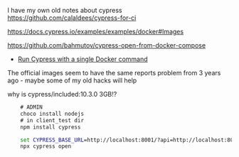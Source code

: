 
I have my own old notes about cypress
https://github.com/calaldees/cypress-for-ci

https://docs.cypress.io/examples/examples/docker#Images

https://github.com/bahmutov/cypress-open-from-docker-compose
* [Run Cypress with a single Docker command](https://www.cypress.io/blog/2019/05/02/run-cypress-with-a-single-docker-command/)

The official images seem to have the same reports problem from 3 years ago - maybe some of my old hacks will help

why is cypress/included:10.3.0 3GB!?

```cmd
    # ADMIN
    choco install nodejs
    # in client_test dir
    npm install cypress

    set CYPRESS_BASE_URL=http://localhost:8001/?api=http://localhost:8000
    npx cypress open
```
